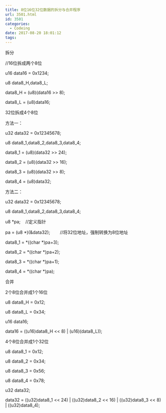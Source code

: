 ```yaml
---
title: 8位16位32位数据的拆分与合并程序
url: 3501.html
id: 3501
categories:
  - Codeing
date: 2017-08-20 18:01:12
tags:
---
```


拆分

//16位拆成两个8位

u16 data16 = 0x1234;

u8 data8\_H,data8\_L;

data8_H = (u8)(data16 >> 8);

data8_L = (u8)data16;

32位拆成4个8位

方法一：

u32 data32 = 0x12345678;

u8 data8\_1,data8\_2,data8\_3,data8\_4;

data8_1 = (u8)(data32 >> 24);

data8_2 = (u8)(data32 >> 16);

data8_3 = (u8)(data32 >> 8);

data8_4 = (u8)data32;

方法二：

u32 data32 = 0x12345678;

u8 data8\_1,data8\_2,data8\_3,data8\_4;

u8 *pa;    //定义指针

pa = (u8 *)(&data32);        //将32位地址，强制转换为8位地址

data8_1 = *((char *)pa+3);

data8_2 = *((char *)pa+2);

data8_3 = *((char *)pa+1);

data8_4 = *((char *)pa);

合并

2个8位合并成1个16位

u8 data8_H = 0x12;

u8 data8_L = 0x34;

u16 data16;

data16 = ((u16)data8\_H << 8) | (u16)(data8\_L));

4个8位合并成1个32位

u8 data8_1 = 0x12;

u8 data8_2 = 0x34;

u8 data8_3 = 0x56;

u8 data8_4 = 0x78;

u32 data32;

data32 = ((u32)data8\_1 << 24) | ((u32)data8\_2 << 16) | ((u32)data8\_3 << 8) | ((u32)data8\_4);